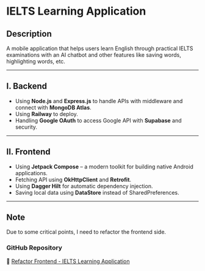 # IELTS Learning Application  

## Description  
A mobile application that helps users learn English through practical IELTS examinations with an AI chatbot and other features like saving words, highlighting words, etc.  

---

## I. Backend  
- Using **Node.js** and **Express.js** to handle APIs with middleware and connect with **MongoDB Atlas**.  
- Using **Railway** to deploy.  
- Handling **Google OAuth** to access Google API with **Supabase** and security.  

---

## II. Frontend  
- Using **Jetpack Compose** – a modern toolkit for building native Android applications.  
- Fetching API using **OkHttpClient** and **Retrofit**.  
- Using **Dagger Hilt** for automatic dependency injection.  
- Saving local data using **DataStore** instead of SharedPreferences.  

---

## Note  
Due to some critical points, I need to refactor the frontend side.  

### GitHub Repository  
🔗 [Refactor Frontend - IELTS Learning Application](https://github.com/Hoanghuygia/Refactor-Frontend-IELsTLearningApplication)
